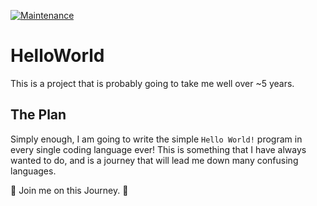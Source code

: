 [![Maintenance](https://img.shields.io/badge/Maintained%3F-yes-green.svg)](https://GitHub.com/Naereen/StrapDown.js/graphs/commit-activity)

# HelloWorld

This is a project that is probably going to take me well over ~5 years. 

## The Plan

Simply enough, I am going to write the simple `Hello World!` program in every single coding language ever! 
This is something that I have always wanted to do, and is a journey that will lead me down many confusing languages. 

🙂 Join me on this Journey. 🙂
